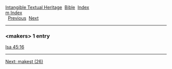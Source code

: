 [Intangible Textual Heritage](../../index)  [Bible](../index) 
[Index](index)   
[m Index](_m_)  
  [Previous](c07071)  [Next](c07073) 

------------------------------------------------------------------------

### &lt;makers&gt; 1 entry

[Isa 45:16](../kjv/isa045.htm#016)  

------------------------------------------------------------------------

[Next: makest (26)](c07073)
